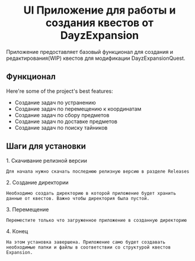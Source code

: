 <h1 align="center" id="title">UI Приложение для работы и создания квестов от DayzExpansion</h1>

<p id="description">Приложение предоставляет базовый функционал для создания и редактирования(WIP) квестов для модификации DayzExpansionQuest.</p>

  
  
<h2>Функционал</h2>

Here're some of the project's best features:

*   Создание задач по устранению
*   Создание задач по перемещению к координатам
*   Создание задач по сбору предметов
*   Создание задач по доставке предметов
*   Создание задач по поиску тайников

<h2>Шаги для установки</h2>

<p>1. Скачивание релизной версии</p>

```
Для начала нужно скачать последнюю релизную версию в разделе Releases
```

<p>2. Создание директории</p>

```
Необходимо создать директорию в которой приложение будет хранить данные от квестов. Важно чтобы директория была пустой.
```

<p>3. Перемещение</p>

```
Переместите только что загруженное приложение в созданную директорию
```

<p>4. Конец</p>

```
На этом установка завершена. Приложение само будет создавать необходимые папки и файлы в соответствии со структурой квестов Expansion.
```
